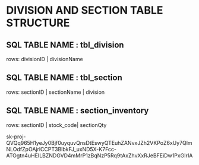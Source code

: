# DIVISION AND SECTION TABLE STRUCTURE

## SQL TABLE NAME : tbl_division

rows: divisionID | divisionName


## SQL TABLE NAME : tbl_section

rows: sectionID | sectionName | division 

## SQL TABLE NAME : section_inventory

rows: sectionID | stock_code| sectionQty




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

